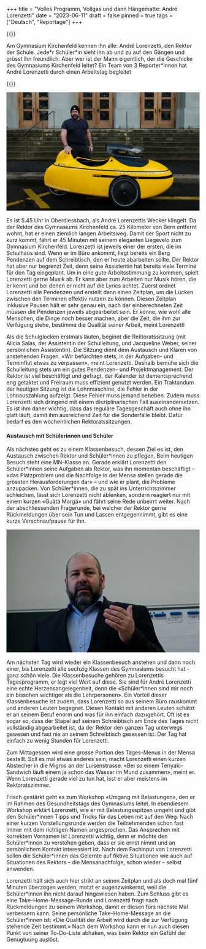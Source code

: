 +++
title = "Volles Programm, Vollgas und dann Hängematte: André Lorenzetti"
date = "2023-06-11"
draft = false
pinned = true
tags = ["Deutsch", "Reportage"]
+++


{{<lead>}}

Am Gymnasium Kirchenfeld kennen ihn alle: André Lorenzetti, den Rektor der Schule. Jede\*r Schüler\*in sieht ihn ab und zu auf den Gängen und grüsst ihn freundlich. Aber wer ist der Mann eigentlich, der die Geschicke des Gymnasiums Kirchenfeld leitet? Ein Team von 3 Reporter*innen hat André Lorenzetti durch einen Arbeitstag begleitet

{{</lead>}}

![André Lorenzetti mit seinem Liegevelo vor einem Eingang des Gymnasiums Kirchenfeld; Foto: Melinda Widler](titelbild.jpg)

Es ist 5.45 Uhr in Oberdiessbach, als André Lorenzettis Wecker klingelt. Da der Rektor des Gymnasiums Kirchenfeld ca. 25 Kilometer von Bern entfernt wohnt, hat er einen ziemlich langen Arbeitsweg. Damit der Sport nicht zu kurz kommt, fährt er 45 Minuten mit seinem eleganten Liegevelo zum Gymnasium Kirchenfeld. Lorenzetti ist jeweils einer der ersten, die im Schulhaus sind. Wenn er im Büro ankommt, liegt bereits ein Berg Pendenzen auf dem Schreibtisch, den er heute abarbeiten sollte. Der Rektor hat aber nur begrenzt Zeit, denn seine Assistentin hat bereits viele Termine für den Tag eingeplant. Um in eine gute Arbeitsstimmung zu kommen, spielt Lorenzetti gerne Musik ab. Er kann aber zum Arbeiten nur Musik hören, die er kennt und bei denen er nicht auf die Lyrics achtet. Zuerst ordnet Lorenzetti alle Pendenzen und erstellt dann einen Zeitplan, um die Lücken zwischen den Terminen effektiv nutzen zu können. Diesen Zeitplan inklusive Pausen hält er sehr genau ein, nach der einberechneten Zeit müssen die Pendenzen jeweils abgearbeitet sein. Er könne, wie wohl alle Menschen, die Dinge noch besser machen, aber die Zeit, die ihm zur Verfügung stehe, bestimme die Qualität seiner Arbeit, meint Lorenzetti

Als die Schulglocken erstmals läuten, beginnt die Rektoratssitzung (mit Alicia Salas, der Assistentin der Schulleitung, und Jacqueline Weber, seiner persönlichen Assistentin). Die Sitzung dient dem Austausch und Klären von anstehenden Fragen. «Wir befürchten stets, in der Aufgaben- und Terminflut etwas zu verpassen», meint Lorenzetti. Deshalb bemühe sich die Schulleitung stets um ein gutes Pendenzen- und Projektmanagement. Der Rektor ist viel beschäftigt und gefragt, der Kalender ist dementsprechend eng getaktet und Freiraum muss effizient genutzt werden. Ein Traktandum der heutigen Sitzung ist die Lohnmaschine, die Fehler in der Lohnauszahlung aufzeigt. Diese Fehler muss jemand beheben. Zudem muss Lorenzetti sich dringend mit einem disziplinarischen Fall auseinandersetzen. Es ist ihm daher wichtig, dass das reguläre Tagesgeschäft auch ohne ihn glatt läuft, damit ihm ausreichend Zeit für die Sonderfälle bleibt. Dafür bedarf es den wöchentlichen Rektoratssitzungen.

<!--EndFragment-->

#### Austausch mit Schülerinnen und Schüler

Als nächstes geht es zu einem Klassenbesuch, dessen Ziel es ist, den Austausch zwischen Rektor und Schüler\*innen zu pflegen. Beim heutigen Besuch steht eine MN-Klasse an. Gerade erklärt Lorenzetti den Schüler\*innen seine Aufgaben als Rektor, was ihn momentan beschäftigt – «das Platzproblem und die Nachfolge in der Mensa stellen gerade die grössten Herausforderungen dar» – und wie er plant, die Probleme anzupacken. Von Schüler*innen, die zu spät ins Unterrichtszimmer schleichen, lässt sich Lorenzetti nicht ablenken, sondern reagiert nur mit einem kurzen «Guätä Morgä» und fährt seine Rede unbeirrt weiter. Nach der abschliessenden Fragerunde, bei welcher der Rektor gerne Rückmeldungen über sein Tun und Lassen entgegennimmt, gibt es eine kurze Verschnaufpause für ihn.

<!--EndFragment-->

![Lorenzetti während eines Klassenbesuchs; Foto: Melinda Widler](bild3.jpg)

Am nächsten Tag wird wieder ein Klassenbesuch anstehen und dann noch einer, bis Lorenzetti alle sechzig Klassen des Gymnasiums besucht hat - ganz schön viele. Die Klassenbesuche gehören zu Lorenzettis Tagesprogramm, er legt viel Wert auf diese. Sie sind für André Lorenzetti eine echte Herzensangelegenheit, denn die «Schüler*innen sind mir noch ein bisschen wichtiger als die Lehrpersonen». Ein Vorteil dieser Klassenbesuche ist zudem, dass Lorenzetti so aus seinem Büro rauskommt und anderen Leuten begegnet. Diesen Kontakt mit anderen Leuten schätzt er an seinem Beruf enorm und was für ihn einfach dazugehört. Oft ist es sogar so, dass der Stapel auf seinem Schreibtisch am Ende des Tages nicht vollständig abgearbeitet ist, da der Rektor den ganzen Tag unterwegs gewesen und fast nie an seinem Schreibtisch gesessen ist. Der Tag hat einfach zu wenig Stunden für Lorenzetti.

Zum Mittagessen wird eine grosse Portion des Tages-Menus in der Mensa bestellt. Soll es mal etwas anderes sein, macht Lorenzetti einen kurzen Abstecher in die Migros an der Luisenstrasse. «Bei so einem Teriyaki-Sandwich läuft einem ja schon das Wasser im Mund zusammen», meint er. Wenn Lorenzetti gerade viel zu tun hat, isst er aber meistens im Rektoratszimmer.

Frisch gestärkt geht es zum Workshop «Umgang mit Belastungen», den er im Rahmen des Gesundheitstags des Gymnasiums leitet. In ebendiesem Workshop erklärt Lorenzetti, wie er mit Belastungsspitzen umgeht und gibt den Schüler\*innen Tipps und Tricks für das Leben mit auf den Weg. Nach einer kurzen Vorstellungsrunde werden die Teilnehmenden schon fast immer mit dem richtigen Namen angesprochen. Das Ansprechen mit korrektem Vornamen ist Lorenzetti wichtig, denn er möchte den Schüler\*innen zu verstehen geben, dass er sie ernst nimmt und an persönlichem Kontakt interessiert ist. Nach dem Fachinput von Lorenzetti sollen die Schüler*innen das Gelernte auf fiktive Situationen wie auch auf Situationen des Rektors – die Mensanachfolge, schon wieder – selbst anwenden.

Lorenzetti hält sich auch hier strikt an seinen Zeitplan und als doch mal fünf Minuten überzogen werden, motzt er augenzwinkernd, weil die Schüler\*innen ihn nicht darauf hingewiesen haben. Zum Schluss gibt es eine Take-Home-Message-Runde und Lorenzetti fragt nach Rückmeldungen zu seinem Workshop, damit er diesen fürs nächste Mal verbessern kann. Seine persönliche Take-Home-Message an die Schüler\*innen ist: «Die Qualität der Arbeit wird durch die zur Verfügung stehende Zeit bestimmt.» Nach dem Workshop kann er nun auch diesen Punkt von seiner To-Do-Liste abhaken, was beim Rektor ein Gefühl der Genugtuung auslöst.

<!--EndFragment-->